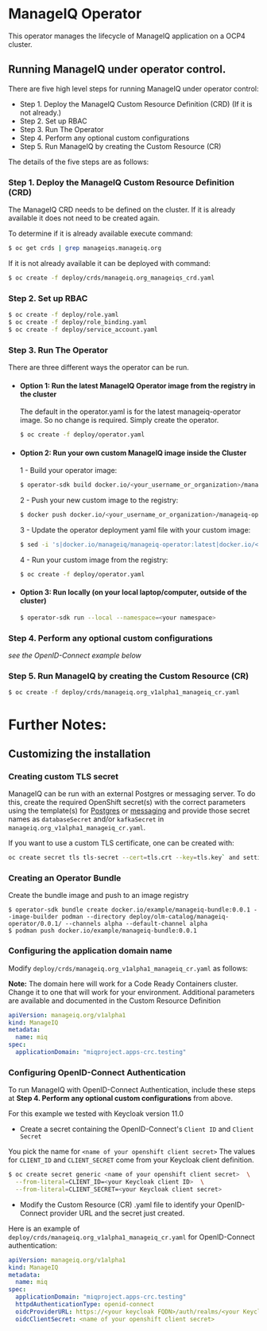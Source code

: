 # ManageIQ Operator

This operator manages the lifecycle of ManageIQ application on a OCP4 cluster.


## Running ManageIQ under operator control.

There are five high level steps for running ManageIQ under operator control:

  + Step 1. Deploy the ManageIQ Custom Resource Definition (CRD) (If it is not already.)
  + Step 2. Set up RBAC
  + Step 3. Run The Operator
  + Step 4. Perform any optional custom configurations
  + Step 5. Run ManageIQ by creating the Custom Resource (CR)

The details of the five steps are as follows:

### Step 1. Deploy the ManageIQ Custom Resource Definition (CRD)

The ManageIQ CRD needs to be defined on the cluster.  If it is already available it does not need to be created again.

To determine if it is already available execute command:

```bash
$ oc get crds | grep manageiqs.manageiq.org
```

If it is not already available it can be deployed with command:

```bash
$ oc create -f deploy/crds/manageiq.org_manageiqs_crd.yaml
```

### Step 2. Set up RBAC

```bash 
$ oc create -f deploy/role.yaml
$ oc create -f deploy/role_binding.yaml
$ oc create -f deploy/service_account.yaml
```

### Step 3. Run The Operator

There are three different ways the operator can be run.


+ #### Option 1: Run the latest ManageIQ Operator image from the registry in the cluster

  The default in the operator.yaml is for the latest manageiq-operator image.
  So no change is required. Simply create the operator.

  ```bash
  $ oc create -f deploy/operator.yaml
  ```

+ #### Option 2: Run your own custom ManageIQ image inside the Cluster

  1 - Build your operator image:

    ```bash
    $ operator-sdk build docker.io/<your_username_or_organization>/manageiq-operator:latest
    ```

  2 - Push your new custom image to the registry:

    ```bash
    $ docker push docker.io/<your_username_or_organization>/manageiq-operator:latest
    ```
    
  3 - Update the operator deployment yaml file with your custom image:

    ```bash
    $ sed -i 's|docker.io/manageiq/manageiq-operator:latest|docker.io/<your_username_or_organization>/manageiq-operator:latest|g' deploy/operator.yaml
    ```

  4 - Run your custom image from the registry:

    ```bash
    $ oc create -f deploy/operator.yaml
    ```

+ #### Option 3: Run locally (on your local laptop/computer, outside of the cluster)

  ```bash
  $ operator-sdk run --local --namespace=<your namespace>
  ```

### Step 4. Perform any optional custom configurations

*see the OpenID-Connect example below*

### Step 5. Run ManageIQ by creating the Custom Resource (CR)

```bash
$ oc create -f deploy/crds/manageiq.org_v1alpha1_manageiq_cr.yaml
```

# Further Notes:

## Customizing the installation

### Creating custom TLS secret

ManageIQ can be run with an external Postgres or messaging server.  To do this, create the required OpenShift secret(s) with the correct parameters using the template(s) for [Postgres](templates/app/postgresql-secrets.yaml) or [messaging](/templates/app/kafka-secrets.yaml) and provide those secret names as `databaseSecret` and/or `kafkaSecret` in `manageiq.org_v1alpha1_manageiq_cr.yaml`.

If you want to use a custom TLS certificate, one can be created with:

```bash
oc create secret tls tls-secret --cert=tls.crt --key=tls.key` and setting the secret name as `tlsSecret` in `manageiq.org_v1alpha1_manageiq_cr.yaml`.
```

### Creating an Operator Bundle

Create the bundle image and push to an image registry

```
$ operator-sdk bundle create docker.io/example/manageiq-bundle:0.0.1 --image-builder podman --directory deploy/olm-catalog/manageiq-operator/0.0.1/ --channels alpha --default-channel alpha
$ podman push docker.io/example/manageiq-bundle:0.0.1
```

### Configuring the application domain name

Modify `deploy/crds/manageiq.org_v1alpha1_manageiq_cr.yaml` as follows:

**Note:** The domain here will work for a Code Ready Containers cluster. Change it to one that will work for your environment.
Additional parameters are available and documented in the Custom Resource Definition

```yaml
apiVersion: manageiq.org/v1alpha1
kind: ManageIQ
metadata:
  name: miq
spec:
  applicationDomain: "miqproject.apps-crc.testing"
```

### Configuring OpenID-Connect Authentication

To run ManageIQ with OpenID-Connect Authentication, include these steps at **Step 4. Perform any optional custom configurations** from above.

For this example we tested with Keycloak version 11.0

+ Create a secret containing the OpenID-Connect's `Client ID` and `Client Secret`

You pick the name for `<name of your openshift client secret>`
The values for `CLIENT_ID` and `CLIENT_SECRET` come from your Keycloak client definition.

```bash
$ oc create secret generic <name of your openshift client secret>  \
  --from-literal=CLIENT_ID=<your Keycloak client ID>  \
  --from-literal=CLIENT_SECRET=<your Keycloak client secret>
```

+ Modify the Custom Resource (CR) .yaml file to identify your OpenID-Connect provider URL and the secret just created.

Here is an example of `deploy/crds/manageiq.org_v1alpha1_manageiq_cr.yaml` for OpenID-Connect authentication:

```yaml
apiVersion: manageiq.org/v1alpha1
kind: ManageIQ
metadata:
  name: miq
spec:
  applicationDomain: "miqproject.apps-crc.testing"
  httpdAuthenticationType: openid-connect
  oidcProviderURL: https://<your keycloak FQDN>/auth/realms/<your Keycloak Realm>/.well-known/openid-configuration
  oidcClientSecret: <name of your openshift client secret> 
```

